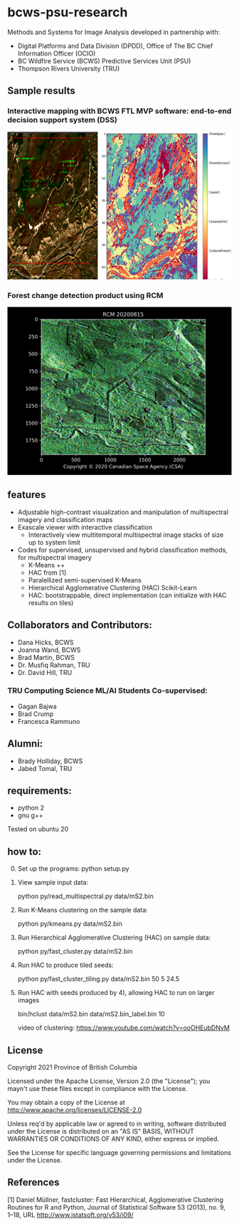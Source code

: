 # bcws-psu-research
Methods and Systems for Image Analysis developed in partnership with:
* Digital Platforms and Data Division (DPDD), Office of The BC Chief Information Officer (OCIO) 
* BC Wildfire Service (BCWS) Predictive Services Unit (PSU)
* Thompson Rivers University (TRU)

## Sample results
### Interactive mapping with BCWS FTL MVP software: end-to-end decision support system (DSS)
<img src="output/20210127_mvp.png" width="817" height="332">

### Forest change detection product using RCM
<img src="output/difference.gif" width="640">

## features
* Adjustable high-contrast visualization and manipulation of multispectral imagery and classification maps
* Exascale viewer with interactive classification
   * Interactively view multitemporal multispectral image stacks of size up to system limit
* Codes for supervised, unsupervised and hybrid classification methods, for multispectral imagery
   * K-Means ++
   * HAC from [1]
   * Paralellized semi-supervised K-Means
   * Hierarchical Agglomerative Clustering (HAC) Scikit-Learn
   * HAC: bootstrappable, direct implementation (can initialize with HAC results on tiles)

## Collaborators and Contributors:
* Dana Hicks, BCWS
* Joanna Wand, BCWS
* Brad Martin, BCWS
* Dr. Musfiq Rahman, TRU
* Dr. David Hill, TRU

### TRU Computing Science ML/AI Students Co-supervised:
* Gagan Bajwa
* Brad Crump
* Francesca Rammuno

## Alumni:
* Brady Holliday, BCWS
* Jabed Tomal, TRU

## requirements:
* python 2
* gnu g++

Tested on ubuntu 20

## how to:
0) Set up the programs:
    python setup.py
    
1) View sample input data:

    python py/read_multispectral.py data/mS2.bin
    
2) Run K-Means clustering on the sample data:

    python py/kmeans.py data/mS2.bin

3) Run Hierarchical Agglomerative Clustering (HAC) on sample data:

    python py/fast_cluster.py data/mS2.bin
 
4) Run HAC to produce tiled seeds:
    
    python py/fast_cluster_tiling.py data/mS2.bin 50 5 24.5
    
5) Run HAC with seeds produced by 4), allowing HAC to run on larger images

    bin/hclust data/mS2.bin data/mS2.bin_label.bin 10
    
    video of clustering: https://www.youtube.com/watch?v=ooOHEubDNvM
   


## License

Copyright 2021 Province of British Columbia

Licensed under the Apache License, Version 2.0 (the "License");
you mayn't use these files except in compliance with the License.

You may obtain a copy of the License at
http://www.apache.org/licenses/LICENSE-2.0

Unless req'd by applicable law or agreed to in writing,
software distributed under the License is distributed on an
"AS IS" BASIS, WITHOUT WARRANTIES OR CONDITIONS OF ANY KIND,
either express or implied.

See the License for specific language governing permissions
and limitations under the License.

## References
[1]  Daniel Müllner, fastcluster: Fast Hierarchical, Agglomerative Clustering Routines for R and Python, Journal of Statistical Software 53 (2013), no. 9, 1–18, URL http://www.jstatsoft.org/v53/i09/
